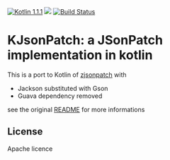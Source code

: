 [![Kotlin 1.1.1](https://img.shields.io/badge/Kotlin-1.1.1-blue.svg)](http://kotlinlang.org)
[![](https://jitpack.io/v/beyondeye/kjsonpatch.svg)](https://jitpack.io/#beyondeye/kjsonpatch)
[![Build Status](https://travis-ci.org/beyondeye/kjsonpatch.svg?branch=master)](https://travis-ci.org/beyondeye/kjsonpatch)
# KJsonPatch: a JSonPatch implementation in kotlin
This is a port to Kotlin of [zjsonpatch](https://github.com/flipkart-incubator/zjsonpatch) with
 - Jackson substituted with Gson
 - Guava dependency removed

see the original [README](./README_zjsonpatch.md) for more informations

## License
Apache licence

